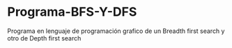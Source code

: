 # Programa-BFS-Y-DFS
Programa en lenguaje de programación grafico de un Breadth first search y otro de Depth first search
